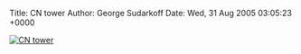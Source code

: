 Title: CN tower
Author: George Sudarkoff
Date: Wed, 31 Aug 2005 03:05:23 +0000

[![CN
tower](http://photos33.flickr.com/38850042_bc512d13e3_m.jpg)](http://www.flickr.com/photos/sudarkoff/38850042/ "CN tower")


